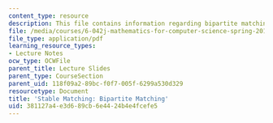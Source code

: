 ```yaml
---
content_type: resource
description: This file contains information regarding bipartite matching.
file: /media/courses/6-042j-mathematics-for-computer-science-spring-2015/381127a4e3d689cb6e4424b4e4fcefe5_MIT6_042JS15_bip_mtchig.pdf
file_type: application/pdf
learning_resource_types:
- Lecture Notes
ocw_type: OCWFile
parent_title: Lecture Slides
parent_type: CourseSection
parent_uid: 118f09a2-89bc-f0f7-005f-6299a530d329
resourcetype: Document
title: 'Stable Matching: Bipartite Matching'
uid: 381127a4-e3d6-89cb-6e44-24b4e4fcefe5
---
```

